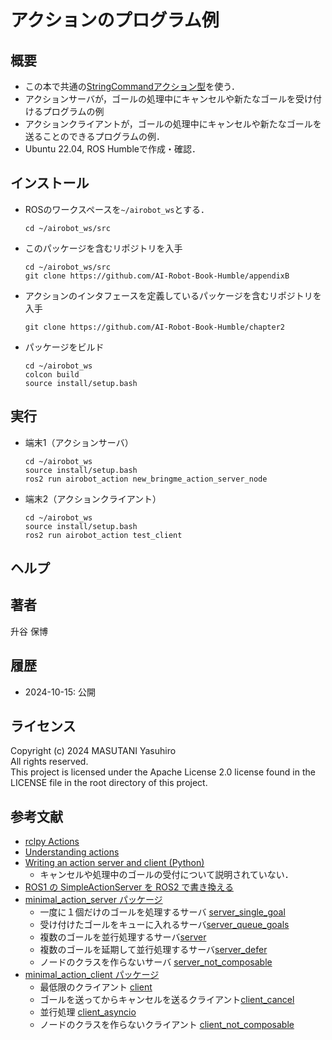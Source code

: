 # アクションのプログラム例

## 概要

- この本で共通の[StringCommandアクション型](https://github.com/AI-Robot-Book-Humble/chapter2/blob/main/airobot_interfaces/action/StringCommand.action)を使う．
- アクションサーバが，ゴールの処理中にキャンセルや新たなゴールを受け付けるプログラムの例
- アクションクライアントが，ゴールの処理中にキャンセルや新たなゴールを送ることのできるプログラムの例．
- Ubuntu 22.04, ROS Humbleで作成・確認．

## インストール

- ROSのワークスペースを`~/airobot_ws`とする．
  ```
  cd ~/airobot_ws/src
  ```

- このパッケージを含むリポジトリを入手
  ```
  cd ~/airobot_ws/src
  git clone https://github.com/AI-Robot-Book-Humble/appendixB
  ```

- アクションのインタフェースを定義しているパッケージを含むリポジトリを入手
  ```
  git clone https://github.com/AI-Robot-Book-Humble/chapter2
  ```

- パッケージをビルド
  ```
  cd ~/airobot_ws
  colcon build
  source install/setup.bash
  ```

## 実行

- 端末1（アクションサーバ）
  ```
  cd ~/airobot_ws
  source install/setup.bash
  ros2 run airobot_action new_bringme_action_server_node
  ```

- 端末2（アクションクライアント）
  ```
  cd ~/airobot_ws
  source install/setup.bash
  ros2 run airobot_action test_client
  ```

## ヘルプ

## 著者

升谷 保博

## 履歴

- 2024-10-15: 公開

## ライセンス

Copyright (c) 2024 MASUTANI Yasuhiro  
All rights reserved.  
This project is licensed under the Apache License 2.0 license found in the LICENSE file in the root directory of this project.

## 参考文献

- [rclpy Actions](https://docs.ros2.org/foxy/api/rclpy/api/actions.html)
- [Understanding actions](https://docs.ros.org/en/humble/Tutorials/Beginner-CLI-Tools/Understanding-ROS2-Actions/Understanding-ROS2-Actions.html)
- [Writing an action server and client (Python)](https://docs.ros.org/en/humble/Tutorials/Intermediate/Writing-an-Action-Server-Client/Py.html)
  - キャンセルや処理中のゴールの受付について説明されていない．
- [ROS1 の SimpleActionServer を ROS2 で書き換える](https://qiita.com/nasu_onigiri/items/783d7ee77556528e5a52)
- [minimal_action_server パッケージ](https://github.com/ros2/examples/tree/humble/rclpy/actions/minimal_action_server)
  - 一度に１個だけのゴールを処理するサーバ [server_single_goal](https://github.com/ros2/examples/blob/humble/rclpy/actions/minimal_action_server/examples_rclpy_minimal_action_server/server_single_goal.py)
  - 受け付けたゴールをキューに入れるサーバ[server_queue_goals](https://github.com/ros2/examples/blob/humble/rclpy/actions/minimal_action_server/examples_rclpy_minimal_action_server/server_queue_goals.py)
  - 複数のゴールを並行処理するサーバ[server](https://github.com/ros2/examples/blob/humble/rclpy/actions/minimal_action_server/examples_rclpy_minimal_action_server/server.py)
  - 複数のゴールを延期して並行処理するサーバ[server_defer](https://github.com/ros2/examples/blob/humble/rclpy/actions/minimal_action_server/examples_rclpy_minimal_action_server/server_defer.py)
  - ノードのクラスを作らないサーバ [server_not_composable](https://github.com/ros2/examples/blob/humble/rclpy/actions/minimal_action_server/examples_rclpy_minimal_action_server/server_not_composable.py)
- [minimal_action_client パッケージ](https://github.com/ros2/examples/tree/humble/rclpy/actions/minimal_action_client)
  - 最低限のクライアント [client](https://github.com/ros2/examples/blob/humble/rclpy/actions/minimal_action_client/examples_rclpy_minimal_action_client/client.py)
  - ゴールを送ってからキャンセルを送るクライアント[client_cancel](https://github.com/ros2/examples/blob/humble/rclpy/actions/minimal_action_client/examples_rclpy_minimal_action_client/client_cancel.py)
  - 並行処理 [client_asyncio](https://github.com/ros2/examples/blob/humble/rclpy/actions/minimal_action_client/examples_rclpy_minimal_action_client/client_asyncio.py)
  - ノードのクラスを作らないクライアント [client_not_composable](https://github.com/ros2/examples/blob/humble/rclpy/actions/minimal_action_client/examples_rclpy_minimal_action_client/client_not_composable.py)

